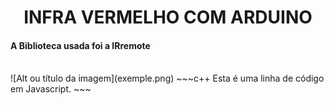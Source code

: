 <h1 align="center">INFRA VERMELHO COM ARDUINO</h1>
<h4>A Biblioteca usada foi a IRremote </h4>
<br>
![Alt ou título da imagem](exemple.png)
~~~c++
Esta é uma linha de código em Javascript.
~~~
